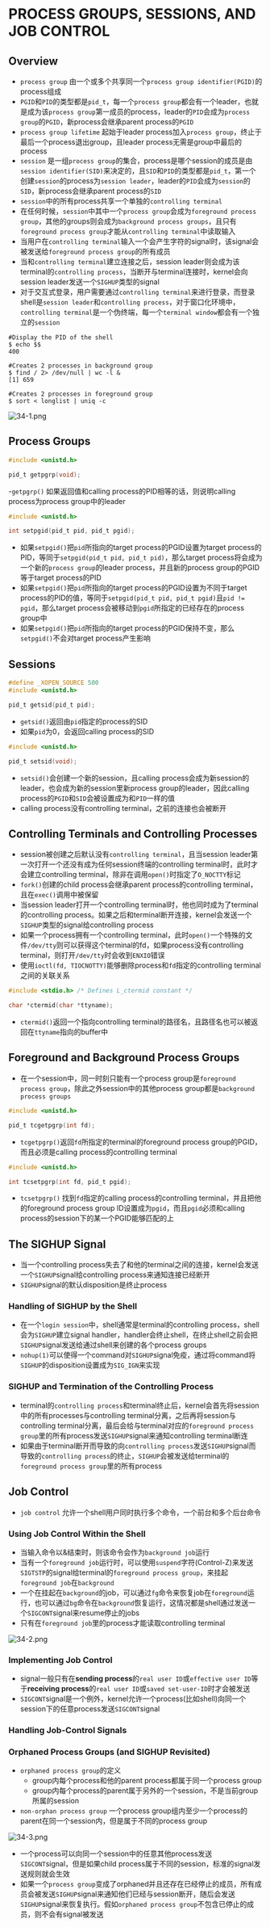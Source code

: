 # PROCESS GROUPS, SESSIONS, AND JOB CONTROL

## Overview
- `process group` 由一个或多个共享同一个`process group identifier(PGID)`的process组成
- `PGID`和`PID`的类型都是`pid_t`，每一个`process group`都会有一个leader，也就是成为该`process group`第一成员的process，leader的`PID`会成为`process group`的`PGID`，新process会继承parent process的`PGID`
- `process group lifetime` 起始于leader process加入`process group`，终止于最后一个process退出group，且leader process无需是group中最后的process
- `session` 是一组`process group`的集合，process是哪个session的成员是由`session identifier(SID)`来决定的，且`SID`和`PID`的类型都是`pid_t`，第一个创建`session`的process为`session leader`，leader的`PID`会成为`session`的`SID`，新process会继承parent process的`SID`
- `session`中的所有process共享一个单独的`controlling terminal`
- 在任何时候，`session`中其中一个`process group`会成为`foreground process group`，其他的groups则会成为`background process groups`，且只有`foreground process group`才能从`controlling terminal`中读取输入
- 当用户在`controlling terminal`输入一个会产生字符的signal时，该signal会被发送给`foreground process group`的所有成员
- 当和`controlling terminal`建立连接之后，session leader则会成为该terminal的`controlling process`，当断开与terminal连接时，kernel会向session leader发送一个`SIGHUP`类型的signal
- 对于交互式登录，用户需要通过`controlling terminal`来进行登录，而登录shell是`session leader`和`controlling process`，对于窗口化环境中，`controlling terminal`是一个伪终端，每一个`terminal window`都会有一个独立的`session`

```shell
#Display the PID of the shell
$ echo $$ 
400

#Creates 2 processes in background group
$ find / 2> /dev/null | wc -l & 
[1] 659

#Creates 2 processes in foreground group
$ sort < longlist | uniq -c 
```

![34-1.png](./img/34-1.png)

## Process Groups
```c
#include <unistd.h>

pid_t getpgrp(void);
```
-`getpgrp()` 如果返回值和calling process的PID相等的话，则说明calling process为process group中的leader

```c
#include <unistd.h>

int setpgid(pid_t pid, pid_t pgid);
```
- 如果`setpgid()`把`pid`所指向的target process的PGID设置为target process的PID，等同于`setpgid(pid_t pid, pid_t pid)`，那么target process将会成为一个新的`process group`的leader process，并且新的process group的PGID等于target process的PID
- 如果`setpgid()`把`pid`所指向的target process的PGID设置为不同于target process的PID的值，等同于`setpgid(pid_t pid, pid_t pgid)`且`pid != pgid`，那么target process会被移动到`pgid`所指定的已经存在的process group中
- 如果`setpgid()`把`pid`所指向的target process的PGID保持不变，那么`setpgid()`不会对target process产生影响

## Sessions
```c
#define _XOPEN_SOURCE 500
#include <unistd.h>

pid_t getsid(pid_t pid);
```
- `getsid()`返回由`pid`指定的process的SID
- 如果`pid`为0，会返回calling process的SID

```c
#include <unistd.h>

pid_t setsid(void);
```
- `setsid()`会创建一个新的session，且calling process会成为新session的leader，也会成为新的session里新process group的leader，因此calling process的`PGID`和`SID`会被设置成为和`PID`一样的值
-  calling process没有controlling terminal，之前的连接也会被断开

## Controlling Terminals and Controlling Processes
- session被创建之后默认没有`controlling terminal`，且当session leader第一次打开一个还没有成为任何session终端的controlling terminal时，此时才会建立controlling terminal，除非在调用`open()`时指定了`O_NOCTTY`标记
- `fork()`创建的child process会继承parent process的controlling terminal，且在`exec()`调用中被保留
- 当session leader打开一个controlling terminal时，他也同时成为了terminal的controlling process。如果之后和terminal断开连接，kernel会发送一个`SIGHUP`类型的signal给controlling process
- 如果一个process拥有一个controlling terminal，此时`open()`一个特殊的文件`/dev/tty`则可以获得这个terminal的fd，如果process没有controlling terminal，则打开`/dev/tty`时会收到`ENXIO`错误
- 使用`ioctl(fd, TIOCNOTTY)`能够删除process和`fd`指定的controlling terminal之间的关联关系

```c
#include <stdio.h> /* Defines L_ctermid constant */

char *ctermid(char *ttyname);
```
- `ctermid()`返回一个指向controlling terminal的路径名，且路径名也可以被返回在`ttyname`指向的buffer中

## Foreground and Background Process Groups 
- 在一个session中，同一时刻只能有一个process group是`foreground process group`，除此之外session中的其他process group都是`background process groups`

```c
#include <unistd.h>

pid_t tcgetpgrp(int fd);
```
- `tcgetpgrp()`返回`fd`所指定的terminal的foreground process group的PGID，而且必须是calling process的controlling terminal

```c
#include <unistd.h>

int tcsetpgrp(int fd, pid_t pgid);
```
- `tcsetpgrp()` 找到`fd`指定的calling process的controlling terminal，并且把他的foreground process group ID设置成为`pgid`，而且`pgid`必须和calling process的session下的某一个PGID能够匹配的上

## The SIGHUP Signal
- 当一个controlling process失去了和他的terminal之间的连接，kernel会发送一个`SIGHUP`signal给controlling process来通知连接已经断开
- `SIGHUP`signal的默认disposition是终止process

### Handling of SIGHUP by the Shell
-  在一个`login session`中，shell通常是terminal的controlling process，shell会为`SIGHUP`建立signal handler，handler会终止shell，在终止shell之前会把`SIGHUP`signal发送给通过shell来创建的各个process groups
- `nohup(1)`可以使得一个command对`SIGHUP`signal免疫，通过将command将`SIGHUP`的disposition设置成为`SIG_IGN`来实现

### SIGHUP and Termination of the Controlling Process
- terminal的`controlling process`和terminal终止后，kernel会首先将session中的所有processes与controlling terminal分离，之后再将session与controlling terminal分离，最后会给与terminal对应的`foreground process group`里的所有process发送`SIGHUP`signal来通知controlling terminal断连
- 如果由于terminal断开而导致的向`controlling process`发送`SIGHUP`signal而导致的`controlling process`的终止，`SIGHUP`会被发送给terminal的`foreground process group`里的所有process

## Job Control
- `job control` 允许一个shell用户同时执行多个命令，一个前台和多个后台命令

### Using Job Control Within the Shell
- 当输入命令以&结束时，则该命令会作为`background job`运行
- 当有一个`foreground job`运行时，可以使用`suspend`字符(Control-Z)来发送`SIGTSTP`的signal给terminal的`foreground process group`，来挂起`foreground job`在`background`
- 一个在挂起在`background`的job，可以通过`fg`命令来恢复job在`foreground`运行，也可以通过`bg`命令在`background`恢复运行，这情况都是shell通过发送一个`SIGCONT`signal来resume停止的jobs
- 只有在`foreground job`里的process才能读取controlling terminal

![34-2.png](./img/34-2.png)

### Implementing Job Control
- signal一般只有在**sending process**的`real user ID`或`effective user ID`等于**receiving process**的`real user ID`或`saved set-user-ID`时才会被发送
- `SIGCONT`signal是一个例外，kernel允许一个process(比如shell)向同一个session下的任意process发送`SIGCONT`signal

### Handling Job-Control Signals

### Orphaned Process Groups (and SIGHUP Revisited)
- `orphaned process group`的定义
    - group内每个process和他的parent process都属于同一个process group
    - group内每个process的parent属于另外的一个session，不是当前group所属的session
- `non-orphan process group` 一个process group组内至少一个process的parent在同一个session内，但是属于不同的process group   

![34-3.png](./img/34-3.png)

- 一个process可以向同一个session中的任意其他process发送`SIGCONT`signal，但是如果child process属于不同的session，标准的signal发送规则就会生效
- 如果一个`process group`变成了orphaned并且还存在已经停止的成员，所有成员会被发送`SIGHUP`signal来通知他们已经与session断开，随后会发送`SIGHUP`signal来恢复执行。假如`orphaned process group`不包含已停止的成员，则不会有signal被发送
